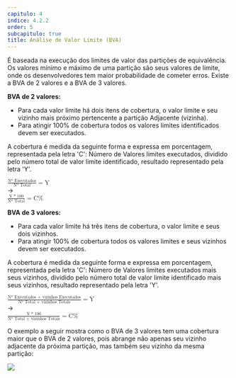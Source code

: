 ```yaml
---
capitulo: 4
indice: 4.2.2
order: 5
subcapitulo: true
title: Análise de Valor Limite (BVA)
---
```


<p>
    É baseada na execução dos limites de valor das partições de equivalência. Os valores mínimo e máximo de uma partição são seus valores de limite, onde os desenvolvedores tem maior probabilidade de cometer erros. Existe a BVA de 2 valores e a BVA de 3 valores.
</p>

<p>
    <span><b>BVA de 2 valores:</b></span>
    <ul>
        <li>Para cada valor limite há dois itens de cobertura,  o valor limite e seu vizinho mais próximo pertencente a partição Adjacente (vizinha).</li>
        <li>Para atingir 100% de cobertura todos os valores limites identificados devem ser executados.</li>
    </ul> 
</p>

<p>A cobertura é medida da seguinte forma e expressa em porcentagem, representada pela letra 'C': Número de Valores limites executados, dividido pelo número total de valor limite identificado, resultado representado pela letra 'Y'. </p>

<p>
    <div class="d-flex flex-lg-row flex-md-row flex-sm-column justify-content-center">
    <div class="p-1">
        <math>
            <mfrac>
                <mrow>
                    <mn> Nº Executados </mn>
                </mrow>
                <mn>Nº Total</mn>
            </mfrac>
            <mo> = </mo> 
            <mn> Y </mn>
        </math>
    </div>
    <div class="p-1">
        &rarr;
    </div>
    <div class="p-1">
        <math>
            <mfrac>
                <mrow>
                    <mn> Y </mn>
                    <mo> *</mo>
                    <mn> 100 </mn> 
                </mrow>
                <mn>Nº Total</mn>
            </mfrac>
            <mo> = </mo> 
            <mn> C% </mn>
        </math>
    </div>
  </div>
</p>

<p>
    <span><b>BVA de 3 valores:</b></span>
    <ul>
        <li>Para cada valor limite há três itens de cobertura, o valor limite e seus dois vizinhos.</li>
        <li>Para atingir 100% de cobertura todos os valores limites e seus vizinhos devem ser executados.</li>
    </ul> 
</p>

<p>A cobertura é medida da seguinte forma e expressa em porcentagem, representada pela letra 'C': Número de Valores limites executados mais seus vizinhos, dividido pelo número total de valor limite identificado mais seus vizinhos, resultado representado pela letra 'Y'. </p>

<p>
 <div class="row justify-content-center">
    <div class="col-lg-4 col-sm-12 text-center">
        <math>
            <mfrac>
                <mrow>
                    <mn> Nº Executados + vizinhos Executados</mn>
                </mrow>
                <mn>Nº Total + vizinhos Totais</mn>
            </mfrac>
            <mo> = </mo> 
            <mn> Y </mn>
        </math>
    </div>
    <div class="col-lg-1 col-sm-12 text-center">
        &rarr;
    </div>
    <div class="col-lg-4 col-sm-12 text-center">
        <math>
            <mfrac>
                <mrow>
                    <mn> Y </mn>
                    <mo> *</mo>
                    <mn> 100 </mn> 
                </mrow>
                <mn>Nº Total + vizinhos Totais</mn>
            </mfrac>
            <mo> = </mo> 
            <mn> C% </mn>
         </math>
    </div>
  </div>
</p>

<p>
    O exemplo a seguir mostra como o BVA de 3 valores tem uma cobertura maior que o BVA de 2 valores, pois abrange não apenas seu vizinho adjacente da próxima partição, mas também seu vizinho da mesma partição:
    <br>
    <div class="text-center">
        <!-- TODO corrigir /feroline.qa-bentevi/ para usar relative_url -->
        <img class="img-fluid" src="/feroline.qa-bentevi/assets/images/bva.png">
    </div>
</p>
